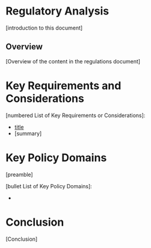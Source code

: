 # Regulatory Analysis

[introduction to this document]

## Overview

[Overview of the content in the regulations document]

# Key Requirements and Considerations

[numbered List of Key Requirements or Considerations]:
  - [title]
  - [summary]

# Key Policy Domains

[preamble]

[bullet List of Key Policy Domains]:
  - [title]: [summary]

# Conclusion

[Conclusion]